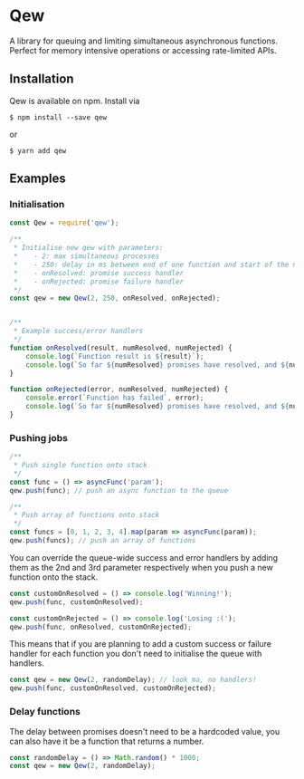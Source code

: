 # Qew

A library for queuing and limiting simultaneous asynchronous functions. Perfect for memory intensive operations or accessing rate-limited APIs.

## Installation

Qew is available on npm. Install via 

```
$ npm install --save qew
```

or

```
$ yarn add qew
```

## Examples

### Initialisation

```javascript
const Qew = require('qew');

/** 
 * Initialise new qew with parameters:
 *    - 2: max simultaneous processes
 *    - 250: delay in ms between end of one function and start of the next
 *    - onResolved: promise success handler
 *    - onRejected: promise failure handler
 */
const qew = new Qew(2, 250, onResolved, onRejected);


/** 
 * Example success/error handlers
 */
function onResolved(result, numResolved, numRejected) {
    console.log(`Function result is ${result}`);
    console.log(`So far ${numResolved} promises have resolved, and ${numRejected} have been rejected`);
}

function onRejected(error, numResolved, numRejected) {
    console.error(`Function has failed`, error);
    console.log(`So far ${numResolved} promises have resolved, and ${numRejected} have been rejected`);
}
```

### Pushing jobs

```javascript
/** 
 * Push single function onto stack
 */
const func = () => asyncFunc('param');
qew.push(func); // push an async function to the queue

/** 
 * Push array of functions onto stack
 */
const funcs = [0, 1, 2, 3, 4].map(param => asyncFunc(param));
qew.push(funcs); // push an array of functions
```

You can override the queue-wide success and error handlers by adding them as the 2nd and 3rd parameter respectively when you push a new function onto the stack.

```javascript
const customOnResolved = () => console.log('Winning!');
qew.push(func, customOnResolved);

const customOnRejected = () => console.log('Losing :(');
qew.push(func, onResolved, customOnRejected);
```

This means that if you are planning to add a custom success or failure handler for each function you don't need to initialise the queue with handlers.

```javascript
const qew = new Qew(2, randomDelay); // look ma, no handlers!
qew.push(func, customOnResolved, customOnRejected);
```

### Delay functions

The delay between promises doesn't need to be a hardcoded value, you can also have it be a function that returns a number.

```javascript
const randomDelay = () => Math.random() * 1000;
const qew = new Qew(2, randomDelay);
```